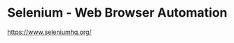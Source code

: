 <!-- TITLE: Selenium -->
<!-- SUBTITLE: A quick summary of Selenium -->

# Selenium - Web Browser Automation
https://www.seleniumhq.org/

